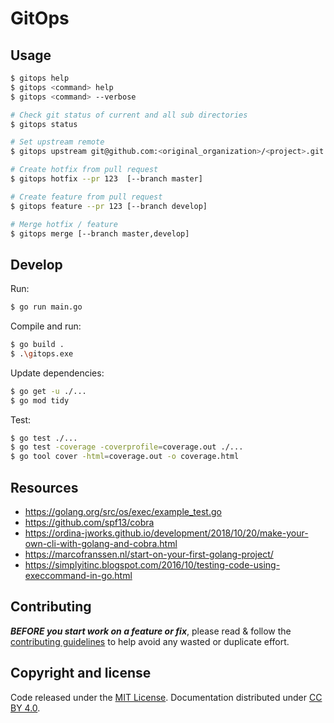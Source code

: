 # GitOps

## Usage

```bash
$ gitops help
$ gitops <command> help
$ gitops <command> --verbose

# Check git status of current and all sub directories
$ gitops status

# Set upstream remote
$ gitops upstream git@github.com:<original_organization>/<project>.git

# Create hotfix from pull request
$ gitops hotfix --pr 123  [--branch master]

# Create feature from pull request
$ gitops feature --pr 123 [--branch develop]

# Merge hotfix / feature
$ gitops merge [--branch master,develop]
```

## Develop

Run:

```bash
$ go run main.go
```

Compile and run:

```bash
$ go build .
$ .\gitops.exe
```

Update dependencies:

```bash
$ go get -u ./...
$ go mod tidy
```

Test:

```bash
$ go test ./...
$ go test -coverage -coverprofile=coverage.out ./...
$ go tool cover -html=coverage.out -o coverage.html
```

## Resources

- https://golang.org/src/os/exec/example_test.go
- https://github.com/spf13/cobra
- https://ordina-jworks.github.io/development/2018/10/20/make-your-own-cli-with-golang-and-cobra.html
- https://marcofranssen.nl/start-on-your-first-golang-project/
- https://simplyitinc.blogspot.com/2016/10/testing-code-using-execcommand-in-go.html

## Contributing

***BEFORE you start work on a feature or fix***, please read & follow the
[contributing guidelines](https://github.com/xtreamwayz/.github/blob/master/CONTRIBUTING.md#contributing)
to help avoid any wasted or duplicate effort.

## Copyright and license

Code released under the [MIT License](https://github.com/xtreamwayz/.github/blob/master/LICENSE.md).
Documentation distributed under [CC BY 4.0](https://creativecommons.org/licenses/by/4.0/).
